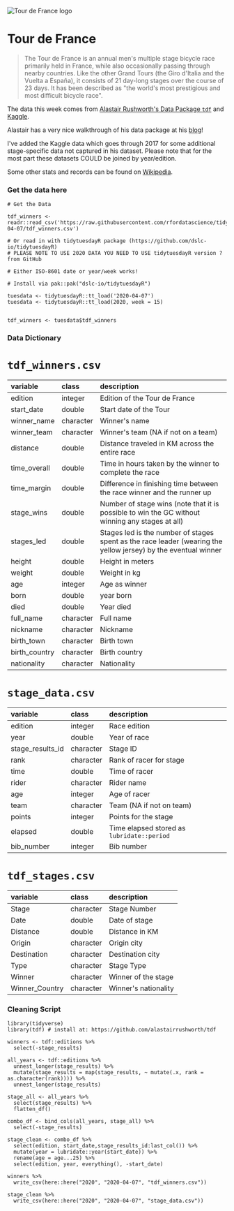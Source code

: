 ![Tour de France logo](https://upload.wikimedia.org/wikipedia/en/thumb/e/eb/Tour_de_France_logo.svg/1200px-Tour_de_France_logo.svg.png)
# Tour de France

> The Tour de France is an annual men's multiple stage bicycle race primarily held in France, while also occasionally passing through nearby countries. Like the other Grand Tours (the Giro d'Italia and the Vuelta a España), it consists of 21 day-long stages over the course of 23 days. It has been described as "the world's most prestigious and most difficult bicycle race".

The data this week comes from [Alastair Rushworth's Data Package `tdf`](https://github.com/alastairrushworth/tdf) and [Kaggle](https://www.kaggle.com/jaminliu/a-brief-tour-of-tour-de-france-in-numbers/data).

Alastair has a very nice walkthrough of his data package at his [blog](https://alastairrushworth.github.io/Visualising-Tour-de-France-data-in-R/)!

I've added the Kaggle data which goes through 2017 for some additional stage-specific data not captured in his dataset. Please note that for the most part these datasets COULD be joined by year/edition.

Some other stats and records can be found on [Wikipedia](https://alastairrushworth.github.io/Visualising-Tour-de-France-data-in-R/).


### Get the data here

```{r}
# Get the Data

tdf_winners <- readr::read_csv('https://raw.githubusercontent.com/rfordatascience/tidytuesday/master/data/2020/2020-04-07/tdf_winners.csv')

# Or read in with tidytuesdayR package (https://github.com/dslc-io/tidytuesdayR)
# PLEASE NOTE TO USE 2020 DATA YOU NEED TO USE tidytuesdayR version ? from GitHub

# Either ISO-8601 date or year/week works!

# Install via pak::pak("dslc-io/tidytuesdayR")

tuesdata <- tidytuesdayR::tt_load('2020-04-07')
tuesdata <- tidytuesdayR::tt_load(2020, week = 15)


tdf_winners <- tuesdata$tdf_winners
```
### Data Dictionary

# `tdf_winners.csv`

|variable      |class     |description |
|:-------------|:---------|:-----------|
|edition       |integer   | Edition of the Tour de France |
|start_date    |double    | Start date of the Tour |
|winner_name   |character | Winner's name|
|winner_team   |character | Winner's team (NA if not on a team) |
|distance      |double    | Distance traveled in KM across the entire race |
|time_overall  |double    | Time in hours taken by the winner to complete the race|
|time_margin   |double    | Difference in finishing time between the race winner and the runner up |
|stage_wins    |double    | Number of stage wins (note that it is possible to win the GC without winning any stages at all) |
|stages_led    |double    | Stages led is the number of stages spent as the race leader (wearing the yellow jersey) by the eventual winner |
|height        |double    | Height in meters|
|weight        |double    | Weight in kg|
|age           |integer   | Age as winner |
|born          |double    | year born |
|died          |double    | Year died|
|full_name     |character | Full name |
|nickname      |character | Nickname |
|birth_town    |character | Birth town|
|birth_country |character | Birth country|
|nationality   |character | Nationality|


# `stage_data.csv`

|variable         |class     |description |
|:----------------|:---------|:-----------|
|edition          |integer   | Race edition |
|year             |double    | Year of race |
|stage_results_id |character | Stage ID |
|rank             |character | Rank of racer for stage |
|time             |double    | Time of racer |
|rider            |character | Rider name |
|age              |integer   | Age of racer |
|team             |character | Team (NA if not on team) |
|points           |integer   | Points for the stage |
|elapsed          |double    | Time elapsed stored as `lubridate::period`|
|bib_number       |integer   | Bib number|


# `tdf_stages.csv`
|variable       |class     |description |
|:--------------|:---------|:-----------|
|Stage          |character | Stage Number|
|Date           |double    | Date of stage|
|Distance       |double    | Distance in KM|
|Origin         |character | Origin city |
|Destination    |character | Destination city|
|Type           |character | Stage Type |
|Winner         |character | Winner of the stage|
|Winner_Country |character | Winner's nationality |

### Cleaning Script

```{r}
library(tidyverse)
library(tdf) # install at: https://github.com/alastairrushworth/tdf

winners <- tdf::editions %>% 
  select(-stage_results)

all_years <- tdf::editions %>% 
  unnest_longer(stage_results) %>% 
  mutate(stage_results = map(stage_results, ~ mutate(.x, rank = as.character(rank)))) %>% 
  unnest_longer(stage_results) 

stage_all <- all_years %>% 
  select(stage_results) %>% 
  flatten_df()

combo_df <- bind_cols(all_years, stage_all) %>% 
  select(-stage_results)

stage_clean <- combo_df %>% 
  select(edition, start_date,stage_results_id:last_col()) %>% 
  mutate(year = lubridate::year(start_date)) %>% 
  rename(age = age...25) %>% 
  select(edition, year, everything(), -start_date)

winners %>% 
  write_csv(here::here("2020", "2020-04-07", "tdf_winners.csv"))

stage_clean %>% 
  write_csv(here::here("2020", "2020-04-07", "stage_data.csv"))

```

